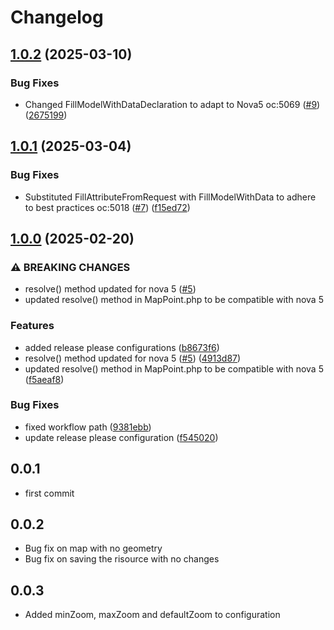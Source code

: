 # Changelog

## [1.0.2](https://github.com/webmappsrl/map-point/compare/v1.0.1...v1.0.2) (2025-03-10)


### Bug Fixes

* Changed FillModelWithDataDeclaration to adapt to Nova5 oc:5069 ([#9](https://github.com/webmappsrl/map-point/issues/9)) ([2675199](https://github.com/webmappsrl/map-point/commit/267519962980f28a927a00c5bc0f31032e85fa20))

## [1.0.1](https://github.com/webmappsrl/map-point/compare/v1.0.0...v1.0.1) (2025-03-04)


### Bug Fixes

* Substituted FillAttributeFromRequest with FillModelWithData to adhere to best practices oc:5018 ([#7](https://github.com/webmappsrl/map-point/issues/7)) ([f15ed72](https://github.com/webmappsrl/map-point/commit/f15ed720fef3b4d53751e4294b81e8cc13b571ee))

## [1.0.0](https://github.com/webmappsrl/map-point/compare/v0.0.10...v1.0.0) (2025-02-20)


### ⚠ BREAKING CHANGES

* resolve() method updated for nova 5 ([#5](https://github.com/webmappsrl/map-point/issues/5))
* updated resolve() method in MapPoint.php to be compatible with nova 5

### Features

* added release please configurations ([b8673f6](https://github.com/webmappsrl/map-point/commit/b8673f6072a4c5ed728e92990944aeba79d10c70))
* resolve() method updated for nova 5 ([#5](https://github.com/webmappsrl/map-point/issues/5)) ([4913d87](https://github.com/webmappsrl/map-point/commit/4913d8742b16e078e2f4e57018ff40ea3c5b2729))
* updated resolve() method in MapPoint.php to be compatible with nova 5 ([f5aeaf8](https://github.com/webmappsrl/map-point/commit/f5aeaf84a61ced40b9f31498489e67ff174bfd0c))


### Bug Fixes

* fixed workflow path ([9381ebb](https://github.com/webmappsrl/map-point/commit/9381ebb32730dd95d2d19bcf9b12a472d7d2060f))
* update release please configuration ([f545020](https://github.com/webmappsrl/map-point/commit/f545020ebc26d158814095edfb3aca9d9bfae03a))

## 0.0.1
- first commit
## 0.0.2
- Bug fix on map with no geometry
- Bug fix on saving the risource with no changes
## 0.0.3
- Added minZoom, maxZoom and defaultZoom to configuration
